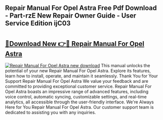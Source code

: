 ## Repair Manual For Opel Astra Free Pdf Download - Part-rzE New Repair Owner Guide - User Service Edition ijC03

# <h2><a href="http://bc65086.oget.top/?id=Repair+Manual+For+Opel+Astra">🔗Download New 👉🔴 Repair Manual For Opel Astra</a></h2>

[![Repair Manual For Opel Astra new download](https://i.imgur.com/5g1atiW.png)](http://bc65086.oget.top/?id=Repair+Manual+For+Opel+Astra)
This manual unlocks the potential of your new Repair Manual For Opel Astra. Explore its features, learn how to install, operate, and maintain it seamlessly. Thank You for Your Support Repair Manual For Opel Astra We value your feedback and are committed to providing exceptional customer service. Repair Manual For Opel Astra boasts an impressive range of advanced features, including voice control, automatic syncing, customizable settings, and real-time analytics, all accessible through the user-friendly interface. We're Always Here for You Repair Manual For Opel Astra. Our customer support team is dedicated to assisting you with any inquiries.
